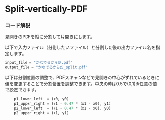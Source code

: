 # Split-vertically-PDF

### コード解説

見開きのPDFを縦に分割して片開きにします。

以下で入力ファイル（分割したいファイル）と分割した後の出力ファイル名を指定します。
```Python
input_file = "かなでるからだ.pdf"  
output_file = "かなでるからだ_split.pdf"  
```

以下は分割位置の調整で、PDFスキャンなどで見開きの中心がずれているときに値を変更することで分割位置を調整できます。中央の時は0.5で(0,1)の任意の値で設定できます。
```Python
    p1_lower_left  = (x0, y0)
    p1_upper_right = (x1 - 0.47 * (x1 - x0), y1)
    p2_lower_left  = (x1 - 0.47 * (x1 - x0), y0)
    p2_upper_right = (x1, y1)
```
